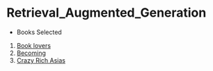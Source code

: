 # Retrieval_Augmented_Generation

- Books Selected 
1. [Book lovers](https://ebooksgallery.com/books/book-lovers-by-emily-henry/)
2. [Becoming](https://icrrd.com/article/213/becoming-michelle-obamas-book-pdf)
3. [Crazy Rich Asias](https://archive.org/details/CrazyRichAsians1KevinKwanCrazyRichAsiansDoubleday2013)

